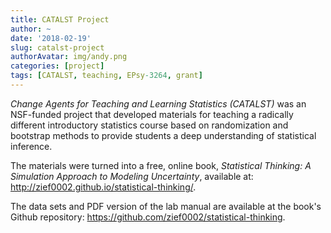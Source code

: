 ```yaml
---
title: CATALST Project
author: ~
date: '2018-02-19'
slug: catalst-project
authorAvatar: img/andy.png
categories: [project]
tags: [CATALST, teaching, EPsy-3264, grant]
---
```


*Change Agents for Teaching and Learning Statistics (CATALST)* was an NSF-funded project that developed materials for teaching a radically different introductory statistics course based on randomization and bootstrap methods to provide students a deep understanding of statistical inference.

The materials were turned into a free, online book, *Statistical Thinking: A Simulation Approach to Modeling Uncertainty*, available at: http://zief0002.github.io/statistical-thinking/. 

The data sets and PDF version of the lab manual are available at the book's Github repository: https://github.com/zief0002/statistical-thinking.

